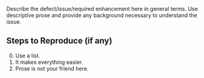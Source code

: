 Describe the defect/issue/required enhancement here in general terms. Use descriptive prose and provide any background necessary to understand the issue.

## Steps to Reproduce (if any)
0. Use a list.
0. It makes everything easier.
0. Prose is not your friend here.
